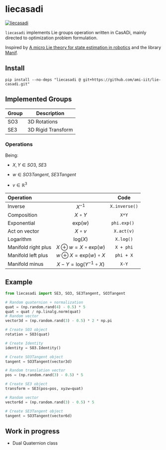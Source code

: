 # liecasadi

[![liecasadi](https://github.com/ami-iit/liecasadi/actions/workflows/tests.yml/badge.svg)](https://github.com/ami-iit/liecasadi/actions/workflows/tests.yml)

`liecasadi` implements Lie groups operation written in CasADi, mainly directed to optimization problem formulation.

Inspired by [A micro Lie theory for state estimation in robotics](https://arxiv.org/pdf/1812.01537.pdf) and the library [Manif](https://github.com/artivis/manif).

## Install

```
pip install --no-deps "liecasadi @ git+https://github.com/ami-iit/lie-casadi.git"
```

## Implemented Groups

| **Group** | Description        |
| --------- | ------------------ |
| SO3       | 3D Rotations       |
| SE3       | 3D Rigid Transform |

### Operations

Being:

- $X, Y \in SO3, \ SE3$

- $w \in SO3Tangent, \ SE3Tangent$

- $v \in \mathbb{R}^3$

| Operation           |                                       |     Code      |
| :------------------ | :-----------------------------------: | :-----------: |
| Inverse             |               $X^{-1}$                | `X.inverse()` |
| Composition         |              $X \circ Y$              |     `X*Y`     |
| Exponential         |            $\text{exp}(w)$            | `phi.exp() `  |
| Act on vector       |              $X \circ v$              |  `X.act(v)`   |
| Logarithm           |            $\text{log}(X)$            |   `X.log()`   |
| Manifold right plus | $X \oplus  w = X \circ \text{exp}(w)$ |   `X + phi`   |
| Manifold left plus  | $w \oplus X = \text{exp}(w) \circ X$  |   `phi + X`   |
| Manifold minus      |  $X-Y = \text{log}(Y^{-1} \circ X)$   |     `X-Y`     |

## Example

```python
from liecasadi import SE3, SO3, SE3Tangent, SO3Tangent

# Random quaternion + normalization
quat = (np.random.rand(4) - 0.5) * 5
quat = quat / np.linalg.norm(quat)
# Random vector
vector3d = (np.random.rand(3) - 0.5) * 2 * np.pi

# Create SO3 object
rotation = SO3(quat)

# Create Identity
identity = SO3.Identity()

# Create SO3Tangent object
tangent = SO3Tangent(vector3d)

# Random translation vector
pos = (np.random.rand(3) - 0.5) * 5

# Create SE3 object
transform = SE3(pos=pos, xyzw=quat)

# Random vector
vector6d = (np.random.rand(3) - 0.5) * 5

# Create SE3Tangent object
tangent = SO3Tangent(vector6d)
```

## Work in progress

- Dual Quaternion class
